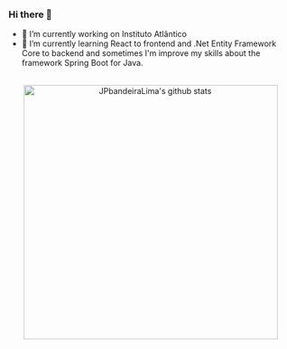 ### Hi there 👋

- 🔭 I’m currently working on Instituto Atlântico
- 🌱 I’m currently learning React to frontend and .Net Entity Framework Core to backend and sometimes I'm improve my skills about the framework Spring Boot for Java.

<br />

<div align="center" >
  <img align="center" width="450" src="https://github-readme-stats.vercel.app/api?username=jpbandeira&theme=radical&count_private=true&show_icons=true" alt="JPbandeiraLima's github stats" />
</div>
